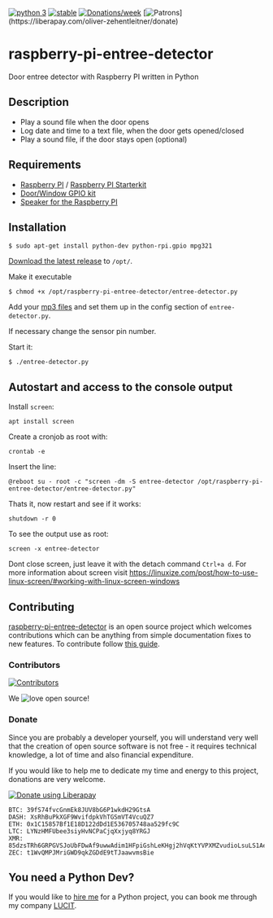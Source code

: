 [![python 3](https://img.shields.io/badge/python-3-blue.svg)](https://www.python.org/downloads/)
[![stable](https://img.shields.io/badge/status-stable-brightgreen.svg)](https://github.com/oliver-zehentleitner/raspberry-pi-entree-detector/issues)
[![Donations/week](http://img.shields.io/liberapay/receives/oliver-zehentleitner.svg?logo=liberapay)](https://liberapay.com/oliver-zehentleitner/donate)
[![Patrons](http://img.shields.io/liberapay/patrons/oliver-zehentleitner.svg?logo=liberapay")](https://liberapay.com/oliver-zehentleitner/donate)

# raspberry-pi-entree-detector
Door entree detector with Raspberry PI written in Python

## Description
- Play a sound file when the door opens
- Log date and time to a text file, when the door gets opened/closed
- Play a sound file, if the door stays open (optional)

## Requirements
- [Raspberry PI](https://www.amazon.de/gp/search/ref=as_li_qf_sp_sr_tl?ie=UTF8&tag=oliverzehentl-21&keywords=raspberry+pi&index=aps&camp=1638&creative=6742&linkCode=ur2&linkId=40fbf0af9433bd9342388439233dc913) /
[Raspberry PI Starterkit](https://www.amazon.de/gp/product/B01CI5879A/ref=as_li_tl?ie=UTF8&camp=1638&creative=6742&creativeASIN=B01CI5879A&linkCode=as2&tag=oliverzehentl-21&linkId=ae25625f0490ffbfa2ca4ffb0047b8d9)
- [Door/Window GPIO kit](https://www.amazon.de/gp/product/B00DBDT6TY/ref=as_li_tl?ie=UTF8&camp=1638&creative=6742&creativeASIN=B00DBDT6TY&linkCode=as2&tag=oliverzehentl-21&linkId=b24085cc7ae90e2ceae103b494cad697)
- [Speaker for the Raspberry PI](https://www.amazon.de/gp/search/ref=as_li_qf_sp_sr_tl?ie=UTF8&tag=oliverzehentl-21&keywords=pc+speaker&index=aps&camp=1638&creative=6742&linkCode=ur2&linkId=68bce6b6bb4104ae94453af49c907824)

## Installation
```
$ sudo apt-get install python-dev python-rpi.gpio mpg321
```
[Download the latest release](https://github.com/oliver-zehentleitner/raspberry-pi-entree-detector/releases/latest) to
`/opt/`.

Make it executable
```
$ chmod +x /opt/raspberry-pi-entree-detector/entree-detector.py
```

Add your [mp3 files](http://soundbible.com) and set them up in the config section of `entree-detector.py`. 

If necessary change the sensor pin number.

Start it:
```
$ ./entree-detector.py
```

## Autostart and access to the console output
Install `screen`:
```
apt install screen
```

Create a cronjob as root with:
```
crontab -e
```

Insert the line:
```
@reboot su - root -c "screen -dm -S entree-detector /opt/raspberry-pi-entree-detector/entree-detector.py"
```

Thats it, now restart and see if it works:
```
shutdown -r 0
```

To see the output use as root:
```
screen -x entree-detector
```

Dont close screen, just leave it with the detach command `Ctrl+a d`. For more information about screen visit 
https://linuxize.com/post/how-to-use-linux-screen/#working-with-linux-screen-windows

## Contributing
[raspberry-pi-entree-detector](https://github.com/oliver-zehentleitner/raspberry-pi-entree-detector) is an open 
source project which welcomes contributions which can be anything from simple documentation fixes to new features. To 
contribute follow 
[this guide](https://github.com/oliver-zehentleitner/raspberry-pi-entree-detector/blob/master/CONTRIBUTING.md).
 
### Contributors
[![Contributors](https://contributors-img.web.app/image?repo=oliver-zehentleitner/raspberry-pi-entree-detector)](https://github.com/oliver-zehentleitner/raspberry-pi-entree-detector/graphs/contributors)

We ![love](https://raw.githubusercontent.com/oliver-zehentleitner/raspberry-pi-entree-detector/master/images/misc/heart.png) open source!

### Donate
Since you are probably a developer yourself, you will understand very well that the creation of open source software is 
not free - it requires technical knowledge, a lot of time and also financial expenditure.

If you would like to help me to dedicate my time and energy to this project, donations are very welcome.

[![Donate using Liberapay](https://liberapay.com/assets/widgets/donate.svg)](https://liberapay.com/oliver-zehentleitner/donate)

```
BTC: 39fS74fvcGnmEk8JUV8bG6P1wkdH29GtsA
DASH: XsRhBuPkXGF9WvifdpkVhTGSmVT4VcuQZ7
ETH: 0x1C15857Bf1E18D122dDd1E536705748aa529fc9C
LTC: LYNzHMFUbee3siyHvNCPaCjqXxjyq8YRGJ
XMR: 85dzsTRh6GRPGVSJoUbFDwAf9uwwAdim1HFpiGshLeKHgj2hVqKtYVPXMZvudioLsuLS1AegkUiQ12jwReRwWcFvF7kDAbF
ZEC: t1WvQMPJMriGWD9qkZGDdE9tTJaawvmsBie
```
## You need a Python Dev?
If you would like to [hire me](https://about.me/oliver-zehentleitner) for a Python project, you can book me through 
my company [LUCIT](https://www.lucit.tech).
